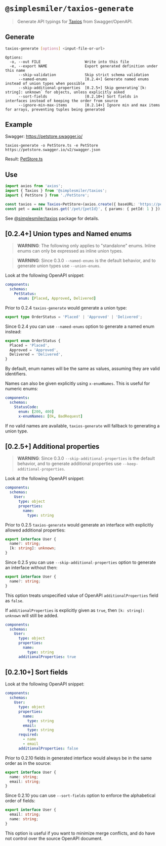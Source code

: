 # `@simplesmiler/taxios-generate`

> Generate API typings for [Taxios](https://github.com/simplesmiler/taxios/tree/master/packages/taxios) from Swagger/OpenAPI.

## Generate

```sh
taxios-generate [options] <input-file-or-url>
```

```
Options:
  -o, --out FILE                    Write into this file
  -e, --export NAME                 Export generated definition under this name
      --skip-validation             Skip strict schema validation
      --named-enums                 [0.2.4+] Generate named enums instead of union types when possible
      --skip-additional-properties  [0.2.5+] Skip generating`[k: string]: unknown` for objects, unless explicitly asked
      --sort-fields                 [0.2.10+] Sort fields in interfaces instead of keeping the order from source
      --ignore-min-max-items        [0.2.14+] Ignore min and max items for arrays, preventing tuples being generated
```

## Example

Swagger: https://petstore.swagger.io/

```
taxios-generate -o PetStore.ts -e PetStore https://petstore.swagger.io/v2/swagger.json
```

Result: [PetStore.ts](https://github.com/simplesmiler/taxios/blob/master/packages/taxios-sandbox/src/generated/PetStore.ts)

## Use

```ts
import axios from 'axios';
import { Taxios } from '@simplesmiler/taxios';
import { PetStore } from './PetStore';

const taxios = new Taxios<PetStore>(axios.create({ baseURL: 'https://petstore.swagger.io/v2' }));
const pet = await taxios.get('/pet/{petId}', { params: { petId: 1 } });
```

See [@simplesmiler/taxios](https://github.com/simplesmiler/taxios/tree/master/packages/taxios) package for details.

## [0.2.4+] Union types and Named enums

> **WARNING**: The following only applies to "standalone" enums. Inline enums can only be expressed as inline union types.

> **WARNING**: Since 0.3.0 `--named-enums` is the default behavior, and to generate union types use `--union-enums`.

Look at the following OpenAPI snippet:

```yaml
components:
  schemas:
    PetStatus:
      enum: [Placed, Approved, Delivered]
```

Prior to 0.2.4 `taxios-generate` would generate a union type:

```ts
export type OrderStatus = 'Placed' | 'Approved' | 'Delivered';
```

Since 0.2.4 you can use `--named-enums` option to generate a named enum instead:

```ts
export enum OrderStatus {
  Placed = 'Placed',
  Approved = 'Approved',
  Delivered = 'Delivered',
}
```

By default, enum names will be the same as values, assuming they are valid identifiers.

Names can also be given explicitly using `x-enumNames`. This is useful for numeric enums:

```yaml
components:
  schemas:
    StatusCode:
      enum: [200, 400]
      x-enumNames: [Ok, BadRequest]
```

If no valid names are available, `taxios-generate` will fallback to generating a union type.

## [0.2.5+] Additional properties

> **WARNING**: Since 0.3.0 `--skip-additional-properties` is the default behavior, and to generate additional properties use `--keep-additional-properties`.

Look at the following OpenAPI snippet:

```yaml
components:
  schemas:
    User:
      type: object
      properties:
        name:
          type: string
```

Prior to 0.2.5 `taxios-generate` would generate an interface with explicitly allowed additional properties:

```ts
export interface User {
  name?: string;
  [k: string]: unknown;
}
```

Since 0.2.5 you can use `--skip-additional-properties` option to generate an interface without then:

```ts
export interface User {
  name?: string;
}
```

This option treats unspecified value of OpenAPI `additionalProperties` field as `false`.

If `additionalProperties` is explicitly given as `true`, then `[k: string]: unknown` will still be added.

```yaml
components:
  schemas:
    User:
      type: object
      properties:
        name:
          type: string
      additionalProperties: true
```

## [0.2.10+] Sort fields

Look at the following OpenAPI snippet:

```yaml
components:
  schemas:
    User:
      type: object
      properties:
        name:
          type: string
        email:
          type: string
      required:
        - name
        - email
      additionalProperties: false
```

Prior to 0.2.10 fields in generated interface would always be in the same order as in the source:

```ts
export interface User {
  name: string;
  email: string;
}
```

Since 0.2.10 you can use `--sort-fields` option to enforce the alphabetical order of fields:

```ts
export interface User {
  email: string;
  name: string;
}
```

This option is useful if you want to minimize merge conflicts, and do have not control over the source OpenAPI document.
